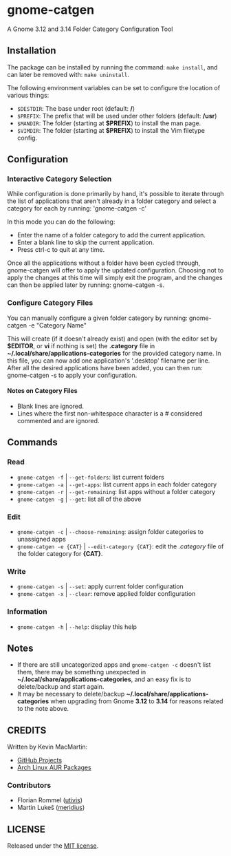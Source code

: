 # gnome-catgen #

A Gnome 3.12 and 3.14 Folder Category Configuration Tool

## Installation ##

The package can be installed by running the command: `make install`, and can later be removed with: `make uninstall`.

The following environment variables can be set to configure the location of various things:

* `$DESTDIR`: The base under root (default: **/**)
* `$PREFIX`: The prefix that will be used under other folders (default: **/usr**)
* `$MANDIR`: The folder (starting at **$PREFIX**) to install the man page.
* `$VIMDIR`: The folder (starting at **$PREFIX**) to install the Vim filetype config.

## Configuration ##

### Interactive Category Selection ###

While configuration is done primarily by hand, it's possible to iterate through the list of applications that aren't already in a folder category and select a category for each by running: 'gnome-catgen -c'

In this mode you can do the following:

* Enter the name of a folder category to add the current application.
* Enter a blank line to skip the current application.
* Press ctrl-c to quit at any time.

Once all the applications without a folder have been cycled through, gnome-catgen will offer to apply the updated configuration. Choosing not to apply the changes at this time will simply exit the program, and the changes can then be applied later by running: gnome-catgen -s.

### Configure Category Files ###

You can manually configure a given folder category by running: gnome-catgen -e "Category Name"

This will create (if it doesn't already exist) and open (with the editor set by **$EDITOR**, or **vi** if nothing is set) the **.category** file in **~/.local/share/applications-categories** for the provided category name. In this file, you can now add one application's '.desktop' filename per line. After all the desired applications have been added, you can then run: gnome-catgen -s to apply your configuration.

#### Notes on Category Files ####

* Blank lines are ignored.
* Lines where the first non-whitespace character is a # considered commented and are ignored.

## Commands ##

### Read ###

* `gnome-catgen -f` | `--get-folders`: list current folders
* `gnome-catgen -a` | `--get-apps`: list current apps in each folder category
* `gnome-catgen -r` | `--get-remaining`: list apps without a folder category
* `gnome-catgen -g` | `--get`: list all of the above

### Edit ###

* `gnome-catgen -c` | `--choose-remaining`: assign folder categories to unassigned apps
* `gnome-catgen -e {CAT}` | `--edit-category {CAT}`: edit the _.category_ file of the folder category for **{CAT}**.

### Write ###

* `gnome-catgen -s` | `--set`: apply current folder configuration
* `gnome-catgen -x` | `--clear`: remove applied folder configuration

### Information ###

* `gnome-catgen -h` | `--help`: display this help

## Notes ##

* If there are still uncategorized apps and `gnome-catgen -c` doesn't list them, there may be something unexpected in **~/.local/share/applications-categories**, and an easy fix is to delete/backup and start again.
* It may be necessary to delete/backup **~/.local/share/applications-categories** when upgrading from Gnome **3.12** to **3.14** for reasons related to the note above.

## CREDITS ##

Written by Kevin MacMartin:

* [GitHub Projects](https://github.com/prurigro)
* [Arch Linux AUR Packages](https://aur.archlinux.org/packages/?SeB=m&K=prurigro)

### Contributors ###

* Florian Rommel ([utivis](https://github.com/utivis))
* Martin Lukeš ([meridius](https://github.com/meridius))

## LICENSE ##

Released under the [MIT license](http://opensource.org/licenses/MIT).
